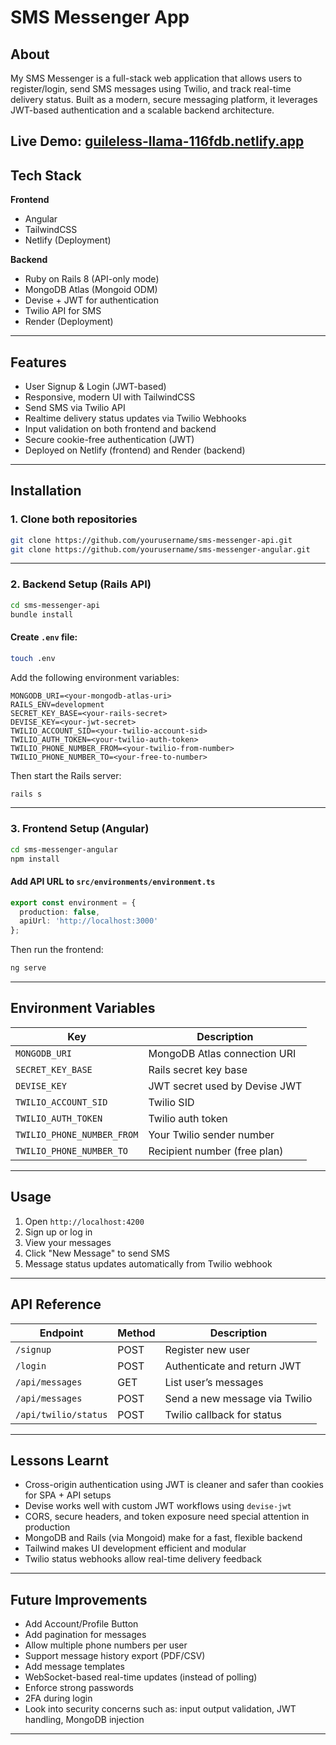 # SMS Messenger App

##  About

My SMS Messenger is a full-stack web application that allows users to register/login, send SMS messages using Twilio, and track real-time delivery status. Built as a modern, secure messaging platform, it leverages JWT-based authentication and a scalable backend architecture.

**Live Demo**: [guileless-llama-116fdb.netlify.app](https://guileless-llama-116fdb.netlify.app)
---

## Tech Stack

**Frontend**  
- Angular  
- TailwindCSS  
- Netlify (Deployment)

**Backend**  
- Ruby on Rails 8 (API-only mode)  
- MongoDB Atlas (Mongoid ODM)  
- Devise + JWT for authentication  
- Twilio API for SMS  
- Render (Deployment)

---

## Features

- User Signup & Login (JWT-based)
- Responsive, modern UI with TailwindCSS
- Send SMS via Twilio API
- Realtime delivery status updates via Twilio Webhooks
- Input validation on both frontend and backend
- Secure cookie-free authentication (JWT)
- Deployed on Netlify (frontend) and Render (backend)

---

## Installation

### 1. Clone both repositories

```bash
git clone https://github.com/yourusername/sms-messenger-api.git
git clone https://github.com/yourusername/sms-messenger-angular.git
````

---

### 2. Backend Setup (Rails API)

```bash
cd sms-messenger-api
bundle install
```

#### Create `.env` file:

```bash
touch .env
```

Add the following environment variables:

```env
MONGODB_URI=<your-mongodb-atlas-uri>
RAILS_ENV=development
SECRET_KEY_BASE=<your-rails-secret>
DEVISE_KEY=<your-jwt-secret>
TWILIO_ACCOUNT_SID=<your-twilio-account-sid>
TWILIO_AUTH_TOKEN=<your-twilio-auth-token>
TWILIO_PHONE_NUMBER_FROM=<your-twilio-from-number>
TWILIO_PHONE_NUMBER_TO=<your-free-to-number>
```

Then start the Rails server:

```bash
rails s
```

---

### 3. Frontend Setup (Angular)

```bash
cd sms-messenger-angular
npm install
```

#### Add API URL to `src/environments/environment.ts`

```ts
export const environment = {
  production: false,
  apiUrl: 'http://localhost:3000'
};
```

Then run the frontend:

```bash
ng serve
```

---

## Environment Variables

| Key                        | Description                   |
| -------------------------- | ----------------------------- |
| `MONGODB_URI`              | MongoDB Atlas connection URI  |
| `SECRET_KEY_BASE`          | Rails secret key base         |
| `DEVISE_KEY`               | JWT secret used by Devise JWT |
| `TWILIO_ACCOUNT_SID`       | Twilio SID                    |
| `TWILIO_AUTH_TOKEN`        | Twilio auth token             |
| `TWILIO_PHONE_NUMBER_FROM` | Your Twilio sender number     |
| `TWILIO_PHONE_NUMBER_TO`   | Recipient number (free plan)  |

---

## Usage

1. Open `http://localhost:4200`
2. Sign up or log in
3. View your messages
4. Click "New Message" to send SMS
5. Message status updates automatically from Twilio webhook

---

## API Reference

| Endpoint           | Method | Description                   |
| ------------------ | ------ | ----------------------------- |
| `/signup`          | POST   | Register new user             |
| `/login`           | POST   | Authenticate and return JWT   |
| `/api/messages`    | GET    | List user’s messages          |
| `/api/messages`    | POST   | Send a new message via Twilio |
| `/api/twilio/status` | POST   | Twilio callback for status    |

---

## Lessons Learnt

* Cross-origin authentication using JWT is cleaner and safer than cookies for SPA + API setups
* Devise works well with custom JWT workflows using `devise-jwt`
* CORS, secure headers, and token exposure need special attention in production
* MongoDB and Rails (via Mongoid) make for a fast, flexible backend
* Tailwind makes UI development efficient and modular
* Twilio status webhooks allow real-time delivery feedback

---

## Future Improvements

* Add Account/Profile Button
* Add pagination for messages
* Allow multiple phone numbers per user
* Support message history export (PDF/CSV)
* Add message templates
* WebSocket-based real-time updates (instead of polling)
* Enforce strong passwords
* 2FA during login
* Look into security concerns such as: input output validation, JWT handling, MongoDB injection

---
